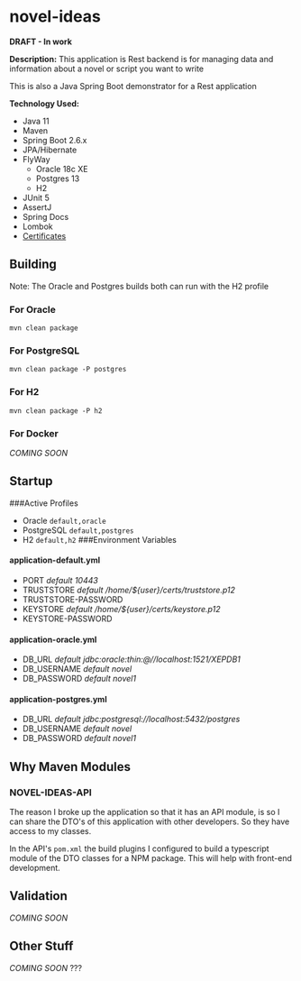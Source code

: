 # novel-ideas
**DRAFT - In work**

**Description:** This application is Rest backend is for managing data and information about a novel or script you want to write

This is also a Java Spring Boot demonstrator for a Rest application

**Technology Used:**
- Java 11
- Maven
- Spring Boot 2.6.x
- JPA/Hibernate
- FlyWay
  - Oracle 18c XE
  - Postgres 13
  - H2
- JUnit 5
- AssertJ
- Spring Docs
- Lombok
- [Certificates](CERTS.md)

## Building
Note: The Oracle and Postgres builds both can run with the H2 profile
### For Oracle
```
mvn clean package
```
### For PostgreSQL
```
mvn clean package -P postgres
```
### For H2
```
mvn clean package -P h2
```
### For Docker
_COMING SOON_

## Startup
###Active Profiles
* Oracle
`default,oracle`
* PostgreSQL
 `default,postgres`
* H2
`default,h2`
###Environment Variables
#### application-default.yml
- PORT _default 10443_
- TRUSTSTORE _default /home/${user}/certs/truststore.p12_
- TRUSTSTORE-PASSWORD
- KEYSTORE _default /home/${user}/certs/keystore.p12_
- KEYSTORE-PASSWORD

#### application-oracle.yml
- DB_URL _default jdbc:oracle:thin:@//localhost:1521/XEPDB1_
- DB_USERNAME _default novel_
- DB_PASSWORD _default novel1_

#### application-postgres.yml
- DB_URL _default jdbc:postgresql://localhost:5432/postgres_
- DB_USERNAME _default novel_
- DB_PASSWORD _default novel1_


## Why Maven Modules
### NOVEL-IDEAS-API
The reason I broke up the application so that it has an API module, is so I can share the DTO's
of this application with other developers. 
So they have access to my classes.

In the API's `pom.xml` the build plugins I configured to build a typescript module of the DTO classes for a NPM package.
This will help with front-end development.

## Validation
_COMING SOON_

## Other Stuff
_COMING SOON_
???